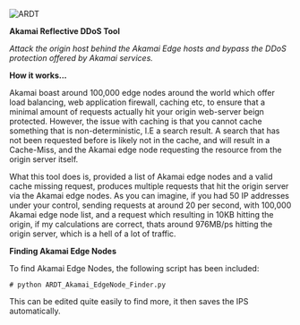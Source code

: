 ![ARDT](http://slimgr.com/images/2015/09/23/df03047928220cbabf448110abb719b7.png)

**Akamai Reflective DDoS Tool**

*Attack the origin host behind the Akamai Edge hosts and bypass the DDoS protection offered by Akamai services.*

**How it works...**

Akamai boast around 100,000 edge nodes around the world which offer load balancing, web application firewall, caching etc, to ensure that a minimal amount of requests actually hit your origin web-server beign protected. However, the issue with caching is that you cannot cache something that is non-deterministic, I.E a search result. A search that has not been requested before is likely not in the cache, and will result in a Cache-Miss, and the Akamai edge node requesting the resource from the origin server itself. 

What this tool does is, provided a list of Akamai edge nodes and a valid cache missing request, produces multiple requests that hit the origin server via the Akamai edge nodes. As you can imagine, if you had 50 IP addresses under your control, sending requests at around 20 per second, with 100,000 Akamai edge node list, and a request which resulting in 10KB hitting the origin, if my calculations are correct, thats around 976MB/ps hitting the origin server, which is a hell of a lot of traffic.

**Finding Akamai Edge Nodes**

To find Akamai Edge Nodes, the following script has been included:

```# python ARDT_Akamai_EdgeNode_Finder.py```

This can be edited quite easily to find more, it then saves the IPS automatically.
